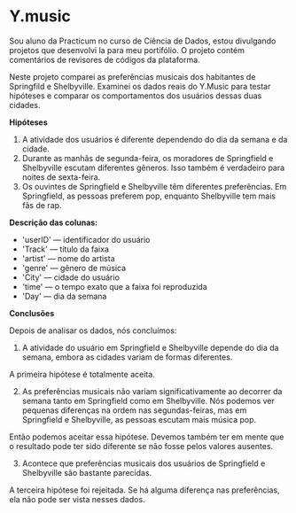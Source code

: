 # Y.music
Sou aluno da Practicum no curso de Ciência de Dados, estou divulgando projetos que desenvolvi la para meu portifólio. O projeto contém comentários de revisores de códigos da plataforma.

Neste projeto comparei as preferências musicais dos habitantes de Springfild e Shelbyville. Examinei os dados reais do Y.Music para testar hipóteses e comparar os comportamentos dos usuários dessas duas cidades.

**Hipóteses**
1. A atividade dos usuários é diferente dependendo do dia da semana e da cidade.
2. Durante as manhãs de segunda-feira, os moradores de Springfield e Shelbyville escutam diferentes gêneros. Isso também é verdadeiro para noites de sexta-feira.
3. Os ouvintes de Springfield e Shelbyville têm diferentes preferências. Em Springfield, as pessoas preferem pop, enquanto Shelbyville tem mais fãs de rap.

**Descrição das colunas:**
* 'userID' — identificador do usuário
* 'Track' — título da faixa
* 'artist' — nome do artista
* 'genre' — gênero de música
* 'City' — cidade do usuário
* 'time' — o tempo exato que a faixa foi reproduzida
* 'Day' — dia da semana

**Conclusões**

Depois de analisar os dados, nós concluímos:

1. A atividade do usuário em Springfield e Shelbyville depende do dia da semana, embora as cidades variam de formas diferentes. 

A primeira hipótese é totalmente aceita.

2. As preferências musicais não variam significativamente ao decorrer da semana tanto em Springfield como em Shelbyville. Nós podemos ver pequenas diferenças na ordem nas segundas-feiras, mas em Springfield e Shelbyville, as pessoas escutam mais música pop.

Então podemos aceitar essa hipótese. Devemos também ter em mente que o resultado pode ter sido diferente se não fosse pelos valores ausentes.

3. Acontece que preferências musicais dos usuários de Springfield e Shelbyville são bastante parecidas.

A terceira hipótese foi rejeitada. Se há alguma diferença nas preferências, ela não pode ser vista nesses dados.
